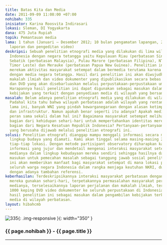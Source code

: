 ```yaml
---
title: Batas Kita dan Media
date: 2011-09-09 11:08:00 +07:00
nohibah: 335
inisiator: Karina Roosvita Indirasari
lokasi: Sleman, DI Yogyakarta
dana: 475 Juta Rupiah
topik: Pemantauan media
lama: 1 tahun (Januari – Desember 2012; 10 bulan pengamatan lapangan, 2 bulan penyelesaian
  laporan dan pengeditan video)
deskripsi: Sebuah penelitian etnografi media yang dilakukan di lima wilayah perbatasan
  Indonesia dengan negara tetangga yaitu Kepulauan Riau (perbatasan Singapura), Pulau
  Sebatik (perbatasan Malaysia), Pulau Marore (perbatasan Filipina), NTT (perbatasan
  Timor Leste) dan Merauke (perbatasan Papua New Guinea). Penelitian ini berusaha
  merekam aktivitas masyarakat setempat dalam bermedia terutama karena interaksinya
  dengan media negara tetangga. Hasil dari penelitian ini akan diwujudkan dalam bentuk
  makalah ilmiah dan video dokumenter yang dipublikasikan secara bebas melalui Youtube
  dan DVD yang akan disebarluaskan melalui perpustakaan-perpustakaan umum maupun alternatif.
  Harapannya hasil penelitian ini dapat digunakan sebagai masukan dalam pengambilan
  kebijakan yang terkait dengan penyediaan media di wilayah yang bersangkutan.
masalah: Belum adanya penelitian etnografi media yang dilakukan di wilayah perbatasan.
  Padahal kita tahu bahwa wilayah perbatasan adalah wilayah yang rentan konflik. Belum
  lama ini, banyak WNI yang pindah kewarganegaraan dengan alasan ketimpangan fasilitas
  dan infrastruktur. Namun apakah benar seperti itu adanya? Apakah media tidak mempunyai
  peran sama sekali dalam hal ini? Bagaimana masyarakat setempat melihat media sebagai
  bagian dari kehidupan sehari-hari untuk mempertahankan identitas mereka sebagai
  bagian dari Negara Kesatuan Republik Indonesia? Pertanyaan-pertanyaan tersebutlah
  yang berusaha dijawab melalui penelitian etnografi ini.
solusi: Penelitian etnografi dianggap mampu menggali informasi secara mendalam dalam
  lingkup budaya yang diamati. Kami akan tinggal selama masing-masing 2 bulan pada
  tiap-tiap lokasi. Dengan metode partisipant observatory diharapkan kami bisa menghasilkan
  informasi yang jujur dan mendetail mengenai interaksi masyarakat setempat dengan
  medianya dalam lingkup kebudayaan mereka sendiri sehingga hasilnya dapat dijadikan
  masukan untuk pemecahan masalah sebagai tanggung jawab sosial penelitian. Proyek
  ini akan memberikan manfaat bagi masyarakat setempat di mana lokasi penelitian dilakukan,
  seluruh warga negara Indonesia dalam rangka menjaga keutuhan NKRI, dunia ilmu pengetahuan
  dengan adanya tambahan referensi.
keberhasilan: Terdeskripsikannya interaksi masyarakat perbatasan dengan media yang
  mereka gunakan sehari-hari, terpetakannya permasalahan masyarakat perbatasan dengan
  medianya, terselesaikannya laporan perjalanan dan makalah ilmiah, terdistribusikannya
  1000 keping DVD video dokumenter ke seluruh perpustakaan di Indonesia, dijadikannya
  hasil penelitian ini sebagai masukan dalam pengambilan kebijakan terkait penyediaan
  media di wilayah perbatasan.
layout: hibahcmb
---
```


![335](/static/img/hibahcmb/335.png){: .img-responsive }{: width="350" }

### {{ page.nohibah }} - {{ page.title }}

---
